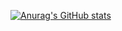 [![Anurag's GitHub stats](https://github-readme-stats.vercel.app/api?username=karimbaggari)](https://github.com/anuraghazra/github-readme-stats)

